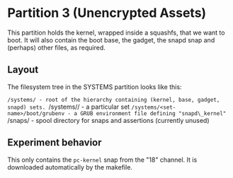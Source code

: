 # Partition 3 (Unencrypted Assets)

This partition holds the kernel, wrapped inside a squashfs, that we want to
boot. It will also contain the boot base, the gadget, the snapd snap and
(perhaps) other files, as required.

## Layout

The filesystem tree in the SYSTEMS partition looks like this:

`/systems/ - root of the hierarchy containing (kernel, base, gadget, snapd) sets.
`/systems/<set-name>/ - a particular set
`/systems/<set-name>/boot/grubenv - a GRUB environment file defining "snapd\_kernel"
`/snaps/ - spool directory for snaps and assertions (currently unused)

## Experiment behavior

This only contains the `pc-kernel` snap from the "18" channel. It is downloaded automatically by the makefile.

